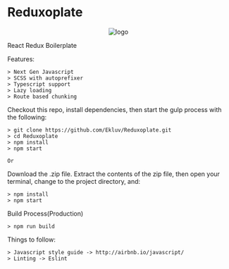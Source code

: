 # Reduxoplate
<p align="center">
  <img src="https://user-images.githubusercontent.com/11562881/50420395-1abb3280-085c-11e9-85b2-ea837e78c2df.png" alt="logo">
</p>

React Redux Boilerplate

Features:

    > Next Gen Javascript
    > SCSS with autoprefixer
    > Typescript support
    > Lazy loading
    > Route based chunking

Checkout this repo, install dependencies, then start the gulp process with the following:

    > git clone https://github.com/Ekluv/Reduxoplate.git
    > cd Reduxoplate
    > npm install
    > npm start
    
    Or 

Download the .zip file. Extract the contents of the zip file, then open your terminal, change to the project directory, and:

    > npm install
    > npm start


Build Process(Production)

    > npm run build



Things to follow:

    > Javascript style guide -> http://airbnb.io/javascript/
    > Linting -> Eslint

